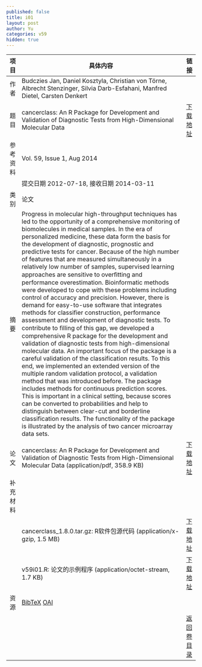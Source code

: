 ```yaml
---
published: false
title: i01
layout: post
author: Yu
categories: v59
hidden: true
---
```


| 项目 | 具体内容 | 链接 |
|---:|---|---|
| 作者 | Budczies Jan, Daniel Kosztyla, Christian von Törne, Albrecht Stenzinger, Silvia Darb-Esfahani, Manfred Dietel, Carsten Denkert| |
| 题目 |cancerclass: An R Package for Development and  Validation of Diagnostic Tests from  High-Dimensional Molecular Data | [下载地址](http://www.jstatsoft.org/v59/i01/paper) |
| 参考资料 |Vol. 59, Issue 1, Aug 2014 | |
| | 提交日期 2012-07-18, 接收日期 2014-03-11| | 
| 类别 | 论文| |
| 摘要 | Progress in molecular high-throughput techniques has led to the opportunity of a comprehensive monitoring of biomolecules in medical samples. In the era of personalized medicine, these data form the basis for the development of diagnostic, prognostic and predictive tests for cancer. Because of the high number of features that are measured simultaneously in a relatively low number of samples, supervised learning approaches are sensitive to overﬁtting and performance overestimation. Bioinformatic methods were developed to cope with these problems including control of accuracy and precision. However, there is demand for easy-to-use software that integrates methods for classifier construction, performance assessment and development of diagnostic tests. To contribute to ﬁlling of this gap, we developed a comprehensive R package for the development and validation of diagnostic tests from high-dimensional molecular data. An important focus of the package is a careful validation of the classification results. To this end, we implemented an extended version of the multiple random validation protocol, a validation method that was introduced before. The package includes methods for continuous prediction scores. This is important in a clinical setting, because scores can be converted to probabilities and help to distinguish between clear-cut and borderline classification results. The functionality of the package is illustrated by the analysis of two cancer microarray data sets.| |
| 论文 | cancerclass: An R Package for Development and  Validation of Diagnostic Tests from  High-Dimensional Molecular Data  (application/pdf, 358.9 KB)| [下载地址](http://www.jstatsoft.org/v59/i01/paper) |
| 补充材料 | | |
| |cancerclass_1.8.0.tar.gz: R软件包源代码  (application/x-gzip, 1.5 MB)|  [下载地址](http://www.jstatsoft.org/v59/i01/supp/1) |
| |v59i01.R:                 论文的示例程序  (application/octet-stream, 1.7 KB)|  [下载地址](http://www.jstatsoft.org/v59/i01/supp/2) |
| 资源 | [BibTeX](http://www.jstatsoft.org/v59/i01/bibtex) [OAI](http://www.jstatsoft.org/oai?verb=GetRecord&identifier=oai.jstatsoft/v59/i01&prefix=oai_dc)| |
| |  | [返回卷目录]({{site.baseurl}}/volume/v59.html) |